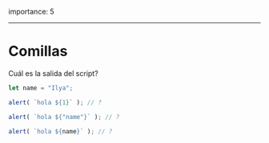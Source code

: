 importance: 5

---

# Comillas

Cuál es la salida del script?

```js
let name = "Ilya";

alert( `hola ${1}` ); // ?

alert( `hola ${"name"}` ); // ?

alert( `hola ${name}` ); // ?
```
